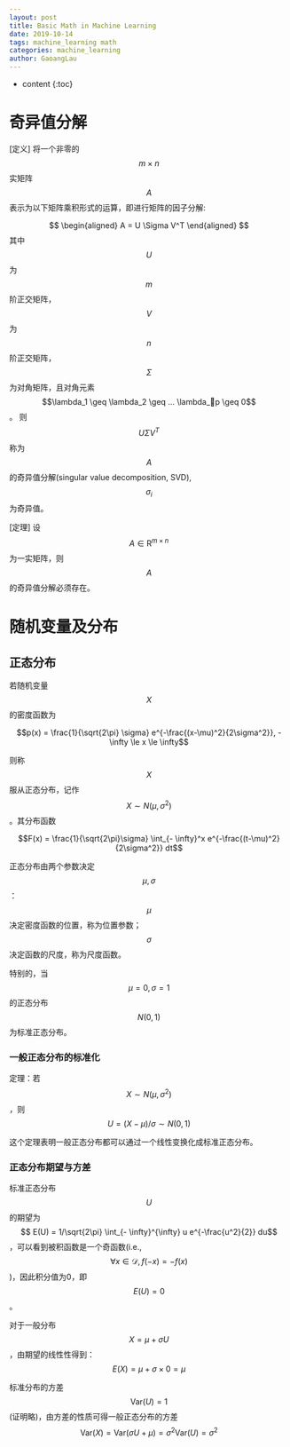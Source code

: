 ```yaml
---
layout: post
title: Basic Math in Machine Learning
date: 2019-10-14
tags: machine_learning math
categories: machine_learning
author: GaoangLau
---
```

* content
{:toc}


# 奇异值分解
[定义] 将一个非零的 $$m \times n$$ 实矩阵 $$A$$ 表示为以下矩阵乘积形式的运算，即进行矩阵的因子分解: 



$$
\begin{aligned}
    A = U \Sigma V^T
\end{aligned}
$$
其中 $$U$$ 为 $$m$$ 阶正交矩阵， $$V$$ 为 $$n$$ 阶正交矩阵， $$\Sigma$$ 为对角矩阵，且对角元素 $$\lambda_1 \geq \lambda_2 \geq ... \lambda_p \geq 0$$。
则 $$U \Sigma V^T$$ 称为 $$A$$ 的奇异值分解(singular value decomposition, SVD), $$\sigma_i$$ 为奇异值。

[定理] 设 $$A \in \mathrm{R}^{m \times n}$$ 为一实矩阵，则 $$A$$ 的奇异值分解必须存在。


# 随机变量及分布

## 正态分布

若随机变量$$X$$的密度函数为

$$p(x) = \frac{1}{\sqrt{2\pi} \sigma} e^{-\frac{(x-\mu)^2}{2\sigma^2}}, -\infty \le x \le \infty$$

则称 $$X$$ 服从正态分布，记作 $$X \sim N(\mu, \sigma^2)$$。其分布函数 

$$F(x) = \frac{1}{\sqrt{2\pi}\sigma} \int_{- \infty}^x  e^{-\frac{(t-\mu)^2}{2\sigma^2}} dt$$

正态分布由两个参数决定 $$\mu, \sigma$$：$$\mu$$决定密度函数的位置，称为位置参数； $$\sigma$$决定函数的尺度，称为尺度函数。

特别的，当$$\mu=0, \sigma=1$$的正态分布$$N(0, 1)$$为标准正态分布。 

### 一般正态分布的标准化

定理：若$$X \sim N(\mu, \sigma^2)$$，则$$U = (X - \mu) / \sigma \sim N(0, 1)$$

这个定理表明一般正态分布都可以通过一个线性变换化成标准正态分布。 

### 正态分布期望与方差
标准正态分布$$U$$的期望为 $$ E(U) = 1/\sqrt{2\pi} \int_{- \infty}^{\infty} u e^{-\frac{u^2}{2}} du$$，可以看到被积函数是一个奇函数(i.e., $$\forall x \in \mathcal{D}, f(-x) = - f(x)$$)，因此积分值为0，即 $$E(U) = 0$$。 

对于一般分布 $$X = \mu + \sigma U$$，由期望的线性性得到： $$E(X) = \mu + \sigma \times 0 = \mu$$

标准分布的方差$$ \text{Var}(U) = 1$$(证明略)，由方差的性质可得一般正态分布的方差 $$\text{Var}(X) = \text{Var}(\sigma U + \mu) = \sigma^2 \text{Var}(U) = \sigma^2$$
